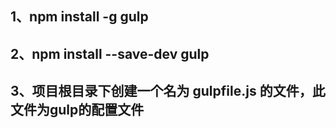 ## 1、npm install -g gulp
## 2、npm install --save-dev gulp
## 3、项目根目录下创建一个名为 gulpfile.js 的文件，此文件为gulp的配置文件